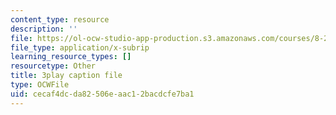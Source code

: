 ```yaml
---
content_type: resource
description: ''
file: https://ol-ocw-studio-app-production.s3.amazonaws.com/courses/8-286-the-early-universe-fall-2013/cecaf4dcda82506eaac12bacdcfe7ba1_ARuzDX55Xnk.vtt
file_type: application/x-subrip
learning_resource_types: []
resourcetype: Other
title: 3play caption file
type: OCWFile
uid: cecaf4dc-da82-506e-aac1-2bacdcfe7ba1
---
```

